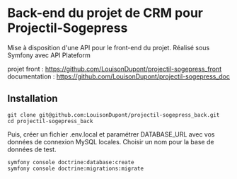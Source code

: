 # Back-end du projet de CRM pour Projectil-Sogepress

Mise à disposition d'une API pour le front-end du projet. 
Réalisé sous Symfony avec API Plateform

projet front : https://github.com/LouisonDupont/projectil-sogepress_front
documentation : https://github.com/LouisonDupont/projectil-sogepress_doc

## Installation

```
git clone git@github.com:LouisonDupont/projectil-sogepress_back.git
cd projectil-sogepress_back
```

Puis, créer un fichier .env.local et paramétrer DATABASE_URL avec vos données de connexion MySQL locales. Choisir un nom pour la base de données de test.

```
symfony console doctrine:database:create
symfony console doctrine:migrations:migrate
```
